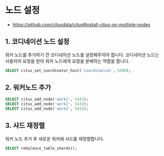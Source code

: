 # 노드 설정
 - https://github.com/citusdata/citus#install-citus-on-multiple-nodes

## 1. 코디네이션 노드 설정
워커 노드를 추가하기 전 코디네이션 노드를 설정해주어야 합니다.
코디네이션 노드는 사용자의 요청을 받아 워커 노드에게 요청을 분배하는 역할을 합니다.

```sql
SELECT citus_set_coordinator_host('coordination', 5500);
```

## 2. 워커노드 추가
```sql
SELECT citus_add_node('work1', 5432);
SELECT citus_add_node('work2', 5432);
SELECT citus_add_node('work3', 5432);
```

## 3. 샤드 재정렬
워커 노드 추가 후 새로운 워커에 샤드를 재정렬합니다.
```sql
SELECT rebalance_table_shards();
```